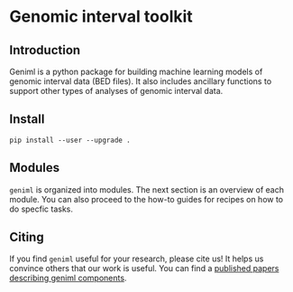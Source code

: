 # Genomic interval toolkit

## Introduction

Geniml is a python package for building machine learning models of genomic interval data (BED files). It also includes ancillary functions to support other types of analyses of genomic interval data.

## Install

```
pip install --user --upgrade .
```

## Modules

`geniml` is organized into modules. The next section is an overview of each module. You can also proceed to the how-to guides for recipes on how to do specfic tasks. 

## Citing

If you find `geniml` useful for your research, please cite us! It helps us convince others that our work is useful. You can find a [published papers describing geniml components](manuscripts.md).